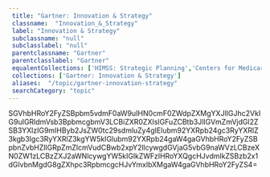 ```yaml
--- 
 title: "Gartner: Innovation & Strategy" 
 classname:  "Innovation_&_Strategy" 
 label: "Innovation & Strategy" 
 subclassname: "null" 
 subclasslabel: "null" 
 parentclassname: "Gartner" 
 parentclasslabel: "Gartner" 
 equalentCollections: ['HIMSS: Strategic Planning','Centers for Medicare & Medicaid Services (CMS): Innovation models ','KLAS: Strategy, Growth & Consolidation Consulting'] 
 collections: ['Gartner: Innovation & Strategy']
 aliases:  "/topic/gartner-innovation-strategy"  
 searchCategory: "topic" 
---
```

SGVhbHRoY2FyZSBpbm5vdmF0aW9uIHN0cmF0ZWdpZXMgYXJlIGJhc2VkIG9uIGRldmVsb3BpbmcgbmV3LCBiZXR0ZXIsIGFuZCBtb3JlIGVmZmVjdGl2ZSB3YXlzIG9mIHByb2JsZW0tc29sdmluZy4gIElubm92YXRpb24gc3RyYXRlZ3kgb3Igc3RyYXRlZ3kgYW5kIGlubm92YXRpb24gaW4gaGVhbHRoY2FyZSBpbnZvbHZlIGRpZmZlcmVudCBwb2xpY2llcywgdGVjaG5vbG9naWVzLCBzeXN0ZW1zLCBzZXJ2aWNlcywgYW5kIGlkZWFzIHRoYXQgcHJvdmlkZSBzb2x1dGlvbnMgdG8gZXhpc3RpbmcgcHJvYmxlbXMgaW4gaGVhbHRoY2FyZS4=